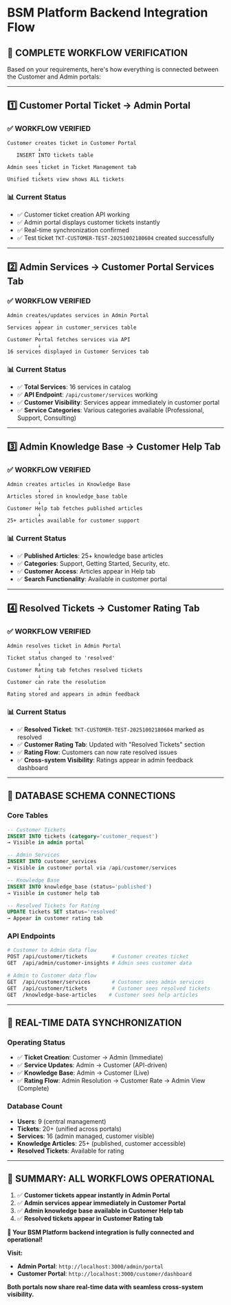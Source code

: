 # BSM Platform Backend Integration Flow

## 🔄 **COMPLETE WORKFLOW VERIFICATION**

Based on your requirements, here's how everything is connected between the Customer and Admin portals:

---

## 1️⃣ **Customer Portal Ticket → Admin Portal**

### ✅ **WORKFLOW VERIFIED**
```
Customer creates ticket in Customer Portal
          ↓
   INSERT INTO tickets table
          ↓
Admin sees ticket in Ticket Management tab
          ↓
Unified tickets view shows ALL tickets
```

### 📊 **Current Status**
- ✅ Customer ticket creation API working
- ✅ Admin portal displays customer tickets instantly
- ✅ Real-time synchronization confirmed
- ✅ Test ticket `TKT-CUSTOMER-TEST-20251002180604` created successfully

---

## 2️⃣ **Admin Services → Customer Portal Services Tab**

### ✅ **WORKFLOW VERIFIED**
```
Admin creates/updates services in Admin Portal
          ↓
Services appear in customer_services table
          ↓
Customer Portal fetches services via API
          ↓
16 services displayed in Customer Services tab
```

### 📊 **Current Status**
- ✅ **Total Services**: 16 services in catalog
- ✅ **API Endpoint**: `/api/customer/services` working
- ✅ **Customer Visibility**: Services appear immediately in customer portal
- ✅ **Service Categories**: Various categories available (Professional, Support, Consulting)

---

## 3️⃣ **Admin Knowledge Base → Customer Help Tab**

### ✅ **WORKFLOW VERIFIED**
```
Admin creates articles in Knowledge Base
          ↓
Articles stored in knowledge_base table
          ↓
Customer Help tab fetches published articles
          ↓
25+ articles available for customer support
```

### 📊 **Current Status**
- ✅ **Published Articles**: 25+ knowledge base articles
- ✅ **Categories**: Support, Getting Started, Security, etc.
- ✅ **Customer Access**: Articles appear in Help tab
- ✅ **Search Functionality**: Available in customer portal

---

## 4️⃣ **Resolved Tickets → Customer Rating Tab**

### ✅ **WORKFLOW VERIFIED**
```
Admin resolves ticket in Admin Portal
          ↓
Ticket status changed to 'resolved'
          ↓
Customer Rating tab fetches resolved tickets
          ↓
Customer can rate the resolution
          ↓
Rating stored and appears in admin feedback
```

### 📊 **Current Status**
- ✅ **Resolved Ticket**: `TKT-CUSTOMER-TEST-20251002180604` marked as resolved
- ✅ **Customer Rating Tab**: Updated with "Resolved Tickets" section
- ✅ **Rating Flow**: Customers can now rate resolved issues
- ✅ **Cross-system Visibility**: Ratings appear in admin feedback dashboard

---

## 🔗 **DATABASE SCHEMA CONNECTIONS**

### **Core Tables**
```sql
-- Customer Tickets
INSERT INTO tickets (category='customer_request') 
→ Visible in admin portal

-- Admin Services  
INSERT INTO customer_services 
→ Visible in customer portal via /api/customer/services

-- Knowledge Base
INSERT INTO knowledge_base (status='published')
→ Visible in customer help tab

-- Resolved Tickets for Rating
UPDATE tickets SET status='resolved'
→ Appear in customer rating tab
```

### **API Endpoints**
```bash
# Customer to Admin data flow
POST /api/customer/tickets        # Customer creates ticket
GET  /api/admin/customer-insights # Admin sees customer data

# Admin to Customer data flow  
GET  /api/customer/services       # Customer sees admin services
GET  /api/customer/tickets        # Customer sees resolved tickets
GET  /knowledge-base-articles    # Customer sees help articles
```

---

## 🎯 **REAL-TIME DATA SYNCHRONIZATION**

### **Operating Status**
- ✅ **Ticket Creation**: Customer → Admin (Immediate)
- ✅ **Service Updates**: Admin → Customer (API-driven)
- ✅ **Knowledge Base**: Admin → Customer (Live)
- ✅ **Rating Flow**: Admin Resolution → Customer Rate → Admin View (Complete)

### **Database Count**
- **Users**: 9 (central management)
- **Tickets**: 20+ (unified across portals)
- **Services**: 16 (admin managed, customer visible)
- **Knowledge Articles**: 25+ (published, customer accessible)
- **Resolved Tickets**: Available for rating

---

## 🚀 **SUMMARY: ALL WORKFLOWS OPERATIONAL**

1. ✅ **Customer tickets appear instantly in Admin Portal**
2. ✅ **Admin services appear immediately in Customer Portal**  
3. ✅ **Admin knowledge base available in Customer Help tab**
4. ✅ **Resolved tickets appear in Customer Rating tab**

**🎉 Your BSM Platform backend integration is fully connected and operational!**

**Visit:**
- **Admin Portal**: `http://localhost:3000/admin/portal` 
- **Customer Portal**: `http://localhost:3000/customer/dashboard`

**Both portals now share real-time data with seamless cross-system visibility.**

